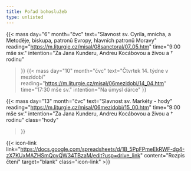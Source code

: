 ```yaml
---
title: Pořad bohoslužeb
type: unlisted
---
```


{{< mass
day="6" 
month="čvc" 
text="Slavnost sv. Cyrila, mnicha, a Metoděje, biskupa, patronů Evropy, hlavních patronů Moravy" 
reading="https://m.liturgie.cz/misal/08sanctoral/07_05.htm"
time="9:00 mše sv." 
intention="Za Jana Kunderu, Andreu Kocábovou a živou a † rodinu"
>}}
{{< mass 
day="10" 
month="čvc" 
text="Čtvrtek 14. týdne v mezidobí"
reading="https://m.liturgie.cz/misal/06mezidobi/14_04.htm"
time="17:30 mše sv." 
intention="Na úmysl dárce" 
>}}

{{< mass
day="13" 
month="čvc" 
text="Slavnost sv. Markéty - hody" 
reading="https://m.liturgie.cz/misal/06mezidobi/15_00.htm"
time="9:00 mše sv." 
intention="Za Jana Kunderu, Andreu Kocábovou a živou a † rodinu"
class="hody"
>}}

{{< icon-link link="https://docs.google.com/spreadsheets/d/1B_5PpFPmeEkRWF-dg4-zX7KUxMAZHSmQovQW34TBzaM/edit?usp=drive_link" content="Rozpis čtení" target="blank" class="icon-link" >}}